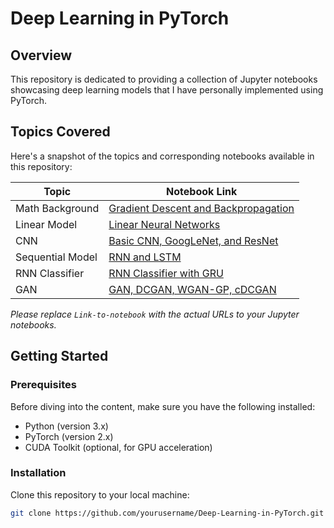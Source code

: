 # Deep Learning in PyTorch

## Overview

This repository is dedicated to providing a collection of Jupyter notebooks showcasing deep learning models that I have personally implemented using PyTorch.

## Topics Covered

Here's a snapshot of the topics and corresponding notebooks available in this repository:

| Topic            | Notebook Link                                                |
| ---------------- | ------------------------------------------------------------ |
| Math Background  | [Gradient Descent and Backpropagation](Link-to-notebook)     |
| Linear Model     | [Linear Neural Networks](Link-to-notebook)                   |
| CNN              | [Basic CNN, GoogLeNet, and ResNet](https://github.com/dpshang/Deep-Learning-in-PyTorch/blob/main/CNN.ipynb) |
| Sequential Model | [RNN and LSTM](Link-to-notebook)                             |
| RNN Classifier   | [RNN Classifier with GRU](Link-to-notebook)                  |
| GAN              | [GAN, DCGAN, WGAN-GP, cDCGAN](Link-to-notebook)              |

*Please replace `Link-to-notebook` with the actual URLs to your Jupyter notebooks.*

## Getting Started

### Prerequisites

Before diving into the content, make sure you have the following installed:

- Python (version 3.x)
- PyTorch (version 2.x)
- CUDA Toolkit (optional, for GPU acceleration)

### Installation

Clone this repository to your local machine:

```bash
git clone https://github.com/yourusername/Deep-Learning-in-PyTorch.git
```
